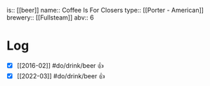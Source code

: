 is:: [[beer]]
name:: Coffee Is For Closers
type:: [[Porter - American]]
brewery:: [[Fullsteam]]
abv:: 6

# Log
- [x] [[2016-02]] #do/drink/beer 👍
- [x] [[2022-03]] #do/drink/beer 👍

